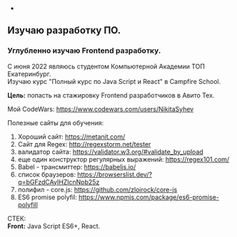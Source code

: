 -

<h2>Изучаю разработку ПО.</h2>
<h3>Углубленно изучаю Frontend разработку.</h3>
С июня 2022 являюсь студентом Компьютерной Академии ТОП Екатеринбург.<br>
Изучаю курс "Полный курс по Java Script и React" в Campfire School.

**Цель:** попасть на стажировку Frontend разработчиков в Авито Тех.


Мой CodeWars: https://www.codewars.com/users/NikitaSyhev


Полезные сайты для обучения:
1) Хороший сайт: https://metanit.com/
2) Сайт для Regex: http://regexstorm.net/tester
3) валидатор сайта: https://validator.w3.org/#validate_by_upload
4) еще один конструктор регулярных выражений: https://regex101.com/
5) Babel - трансмиттер: https://babeljs.io/
6) список браузеров: https://browserslist.dev/?q=bGFzdCAyIHZlcnNpb25z
7) полифил - core.js: https://github.com/zloirock/core-js
8) ES6 promise polyfil: https://www.npmjs.com/package/es6-promise-polyfill


СТЕК: <br>
**Front:** Java Script ES6+, React.
